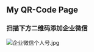 ## My QR-Code Page

### 扫描下方二维码添加企业微信

![企业微信个人号.jpg](https://i.loli.net/2021/01/08/uQmLFRHtkyslacW.jpg)
